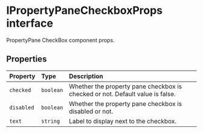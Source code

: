 # IPropertyPaneCheckboxProps interface





PropertyPane CheckBox component props.




## Properties

| Property	   | Type	| Description|
|:-------------|:-------|:-----------|
|`checked`      | `boolean` | Whether the property pane checkbox is checked or not. Default value is false. |
|`disabled`      | `boolean` | Whether the property pane checkbox is disabled or not. |
|`text`      | `string` | Label to display next to the checkbox. |





